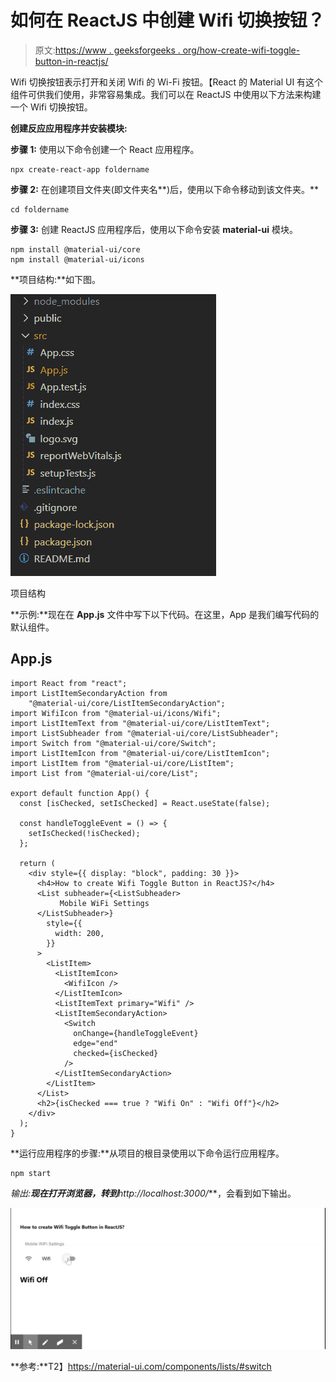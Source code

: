 # 如何在 ReactJS 中创建 Wifi 切换按钮？

> 原文:[https://www . geeksforgeeks . org/how-create-wifi-toggle-button-in-reactjs/](https://www.geeksforgeeks.org/how-to-create-wifi-toggle-button-in-reactjs/)

Wifi 切换按钮表示打开和关闭 Wifi 的 Wi-Fi 按钮。【React 的 Material UI 有这个组件可供我们使用，非常容易集成。我们可以在 ReactJS 中使用以下方法来构建一个 Wifi 切换按钮。

**创建反应应用程序并安装模块:**

**步骤 1:** 使用以下命令创建一个 React 应用程序。

```
npx create-react-app foldername
```

**步骤 2:** 在创建项目文件夹(即文件夹名**)后，使用以下命令移动到该文件夹。**

```
cd foldername
```

**步骤 3:** 创建 ReactJS 应用程序后，使用以下命令安装 **material-ui** 模块。

```
npm install @material-ui/core
npm install @material-ui/icons
```

**项目结构:**如下图。

![](img/f04ae0d8b722a9fff0bd9bd138b29c23.png)

项目结构

**示例:**现在在 **App.js** 文件中写下以下代码。在这里，App 是我们编写代码的默认组件。

## App.js

```
import React from "react";
import ListItemSecondaryAction from 
    "@material-ui/core/ListItemSecondaryAction";
import WifiIcon from "@material-ui/icons/Wifi";
import ListItemText from "@material-ui/core/ListItemText";
import ListSubheader from "@material-ui/core/ListSubheader";
import Switch from "@material-ui/core/Switch";
import ListItemIcon from "@material-ui/core/ListItemIcon";
import ListItem from "@material-ui/core/ListItem";
import List from "@material-ui/core/List";

export default function App() {
  const [isChecked, setIsChecked] = React.useState(false);

  const handleToggleEvent = () => {
    setIsChecked(!isChecked);
  };

  return (
    <div style={{ display: "block", padding: 30 }}>
      <h4>How to create Wifi Toggle Button in ReactJS?</h4>
      <List subheader={<ListSubheader>
           Mobile WiFi Settings
      </ListSubheader>}
        style={{
          width: 200,
        }}
      >
        <ListItem>
          <ListItemIcon>
            <WifiIcon />
          </ListItemIcon>
          <ListItemText primary="Wifi" />
          <ListItemSecondaryAction>
            <Switch
              onChange={handleToggleEvent}
              edge="end"
              checked={isChecked}
            />
          </ListItemSecondaryAction>
        </ListItem>
      </List>
      <h2>{isChecked === true ? "Wifi On" : "Wifi Off"}</h2>
    </div>
  );
}
```

**运行应用程序的步骤:**从项目的根目录使用以下命令运行应用程序。

```
npm start
```

**输出:**现在打开浏览器，转到***http://localhost:3000/***，会看到如下输出。

![](img/438458e8af60200d7736d1be47f9c211.png)

**参考:**T2】https://material-ui.com/components/lists/#switch